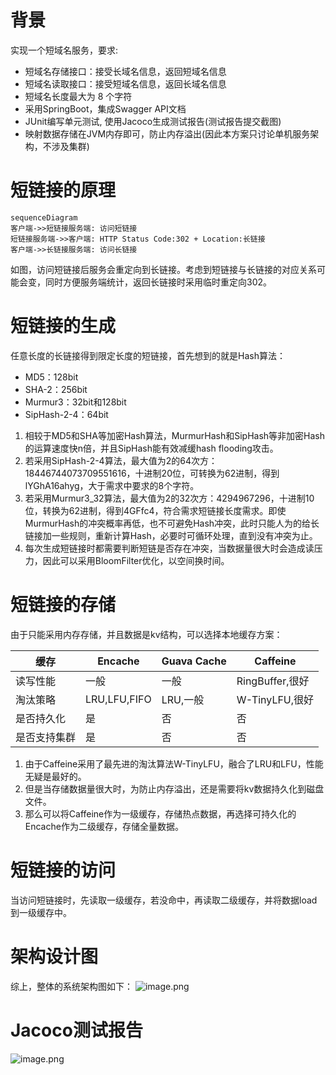 # 背景
实现一个短域名服务，要求:
- 短域名存储接口：接受长域名信息，返回短域名信息
- 短域名读取接口：接受短域名信息，返回长域名信息
- 短域名长度最大为 8 个字符
- 采用SpringBoot，集成Swagger API文档
- JUnit编写单元测试, 使用Jacoco生成测试报告(测试报告提交截图)
- 映射数据存储在JVM内存即可，防止内存溢出(因此本方案只讨论单机服务架构，不涉及集群)

# 短链接的原理
```
sequenceDiagram
客户端->>短链接服务端: 访问短链接
短链接服务端->>客户端: HTTP Status Code:302 + Location:长链接
客户端->>长链接服务端: 访问长链接

```
如图，访问短链接后服务会重定向到长链接。考虑到短链接与长链接的对应关系可能会变，同时方便服务端统计，返回长链接时采用临时重定向302。

# 短链接的生成
任意长度的长链接得到限定长度的短链接，首先想到的就是Hash算法：
- MD5：128bit
- SHA-2：256bit
- Murmur3：32bit和128bit
- SipHash-2-4：64bit

1. 相较于MD5和SHA等加密Hash算法，MurmurHash和SipHash等非加密Hash的运算速度快n倍，并且SipHash能有效减缓hash flooding攻击。
2. 若采用SipHash-2-4算法，最大值为2的64次方：18446744073709551616，十进制20位，可转换为62进制，得到lYGhA16ahyg，大于需求中要求的8个字符。
3. 若采用Murmur3_32算法，最大值为2的32次方：4294967296，十进制10位，转换为62进制，得到4GFfc4，符合需求短链接长度需求。即使MurmurHash的冲突概率再低，也不可避免Hash冲突，此时只能人为的给长链接加一些规则，重新计算Hash，必要时可循环处理，直到没有冲突为止。
4. 每次生成短链接时都需要判断短链是否存在冲突，当数据量很大时会造成读压力，因此可以采用BloomFilter优化，以空间换时间。

# 短链接的存储
由于只能采用内存存储，并且数据是kv结构，可以选择本地缓存方案：

| 缓存 | Encache | Guava Cache | Caffeine |
| --- | --- | --- | --- |
| 读写性能 | 一般 | 一般 | RingBuffer,很好 |
| 淘汰策略 | LRU,LFU,FIFO | LRU,一般 | W-TinyLFU,很好 |
| 是否持久化 | 是 | 否 | 否 |
| 是否支持集群 | 是 | 否 | 否 |

1. 由于Caffeine采用了最先进的淘汰算法W-TinyLFU，融合了LRU和LFU，性能无疑是最好的。
2. 但是当存储数据量很大时，为防止内存溢出，还是需要将kv数据持久化到磁盘文件。
3. 那么可以将Caffeine作为一级缓存，存储热点数据，再选择可持久化的Encache作为二级缓存，存储全量数据。

# 短链接的访问
当访问短链接时，先读取一级缓存，若没命中，再读取二级缓存，并将数据load到一级缓存中。

# 架构设计图
综上，整体的系统架构图如下：
![image.png](https://note.youdao.com/yws/res/c/WEBRESOURCEe0776111a464fea3b4ec32ef488752ec)



# Jacoco测试报告
![image.png](https://note.youdao.com/yws/res/f/WEBRESOURCEa99780529e0992994a408e2e2e1b717f)

















